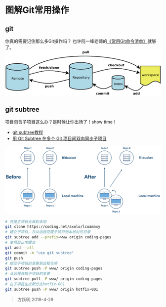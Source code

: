 # 图解Git常用操作

## git

你真的需要记住那么多Git操作吗？
也许阮一峰老师的[《常用Git命令清单》](http://www.ruanyifeng.com/blog/2015/12/git-cheat-sheet.html)就够了。
![Git常见操作图解](./assets/git.png)

## git subtree

项目包含子项目这么办？是时候让你出场了！show time！

- [git subtree教程](https://segmentfault.com/a/1190000012002151)
- [用 Git Subtree 在多个 Git 项目间双向同步子项目](https://segmentfault.com/a/1190000003969060)

![git subtree](./assets/git-subtree.png)

```bash
# 克隆主项目仓库到本地
git clone https://coding.net/axolo/lcoamaxy
# 建立子项目，并从远程克隆子项目到本地对应目录
git subtree add --prefix=www origin coding-pages
# 主项目正常提交
git add --all
git commit -m "use git subtree"
git push
# 提交子项目的变更到远程仓库
git subtree push -P www/ origin coding-pages
# 从远程获取子项目的变更
git subtree pull -P www/ origin coding-pages
# 在子项目生成新分支hotfix-001
git subtree push -P www/ origin hotfix-001
```

> 方跃明
> 2018-4-28
